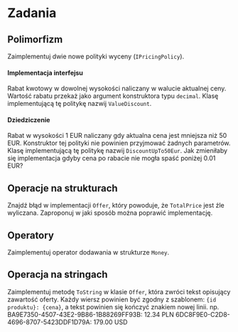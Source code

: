 # Zadania

## Polimorfizm
Zaimplementuj dwie nowe polityki wyceny (`IPricingPolicy`).

#### Implementacja interfejsu
Rabat kwotowy w dowolnej wysokości naliczany w walucie aktualnej ceny.
Wartość rabatu przekaż jako argument konstruktora typu `decimal`.
Klasę implementującą tę politykę nazwij `ValueDiscount`.

#### Dziedziczenie
Rabat w wysokości 1 EUR naliczany gdy aktualna cena jest mniejsza niż 50 EUR.
Konstruktor tej polityki nie powinien przyjmować żadnych parametrów. 
Klasę implementującą tę politykę nazwij `DiscountUpTo50Eur`.
Jak zmieniłaby się implementacja gdyby cena po rabacie nie mogła spaść poniżej 0.01 EUR?

## Operacje na strukturach
Znajdź błąd w implementacji `Offer`, który powoduje, że `TotalPrice` jest źle wyliczana. 
Zaproponuj w jaki sposób można poprawić implementację.

## Operatory
Zaimplementuj operator dodawania w strukturze `Money`.

## Operacja na stringach
Zaimplementuj metodę `ToString` w klasie `Offer`, która zwróci tekst opisujący zawartość oferty.
Każdy wiersz powinien być zgodny z szablonem: `{id produktu}: {cena}`, a tekst powinien się kończyć znakiem nowej linii.
np.
BA9E7350-4507-43E2-9B86-1B88269FF93B: 12.34 PLN
6DC8F9E0-C2D8-4696-8707-5423DDF1D79A: 179.00 USD
